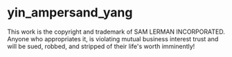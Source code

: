 # yin_ampersand_yang

This work is the copyright and trademark of SAM LERMAN INCORPORATED. Anyone who appropriates it, is violating mutual business interest trust and will be sued, robbed, and stripped of their life's worth imminently! 

